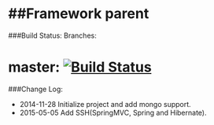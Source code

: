 ##Framework parent
========
###Build Status:
Branches:

master:
[![Build Status](https://travis-ci.org/yangguangpiaosa/frame-parent.svg?branch=master)](https://travis-ci.org/yangguangpiaosa/frame-parent)
========
###Change Log:
* 2014-11-28  Initialize project and add mongo support.
* 2015-05-05  Add SSH(SpringMVC, Spring and Hibernate).